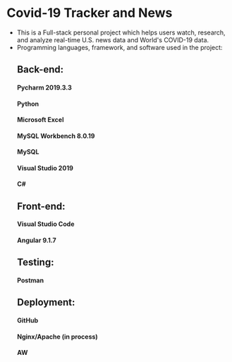 # Covid-19 Tracker and News
- This is a Full-stack personal project which helps users watch, research, and analyze real-time U.S. news data and World's COVID-19 data.
- Programming languages, framework, and software used in the project: 
    ## Back-end:
    #### Pycharm 2019.3.3      
    #### Python          
    #### Microsoft Excel
    #### MySQL Workbench 8.0.19                
    #### MySQL                     
    #### Visual Studio 2019                    
    #### C#
    ## Front-end:
    #### Visual Studio Code
    #### Angular 9.1.7  
    ## Testing:
    #### Postman
    ## Deployment:
    #### GitHub
    #### Nginx/Apache (in process)
    #### AW
